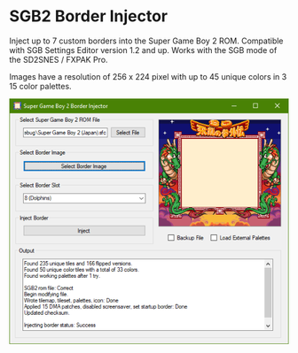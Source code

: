 # SGB2 Border Injector

Inject up to 7 custom borders into the Super Game Boy 2 ROM. Compatible with SGB Settings Editor version 1.2 and up. Works with the SGB mode of the SD2SNES / FXPAK Pro.

Images have a resolution of 256 x 224 pixel with up to 45 unique colors in 3 15 color palettes.

![screenshot](https://github.com/blzla/SGB2-Border-Injector/blob/main/screenshot.png?raw=true)
